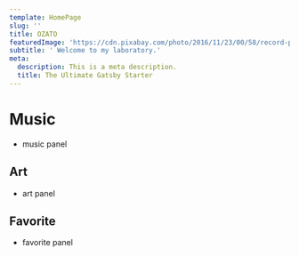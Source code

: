 ```yaml
---
template: HomePage
slug: ''
title: OZATO
featuredImage: 'https://cdn.pixabay.com/photo/2016/11/23/00/58/record-player-1851576_960_720.jpg'
subtitle: ' Welcome to my laboratory.'
meta:
  description: This is a meta description.
  title: The Ultimate Gatsby Starter
---
```


# Music

- music panel

## Art

- art panel

## Favorite

- favorite panel
